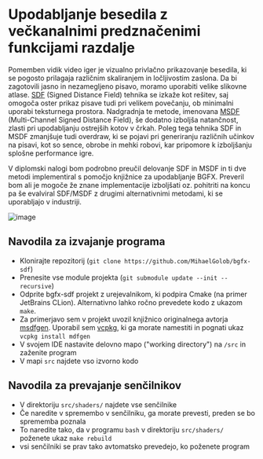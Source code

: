# Upodabljanje besedila z večkanalnimi predznačenimi funkcijami razdalje

Pomemben vidik video iger je vizualno privlačno prikazovanje besedila, ki se pogosto prilagaja različnim skaliranjem in ločljivostim zaslona. Da bi zagotovili jasno in nezamegljeno pisavo, moramo uporabiti velike slikovne atlase. [SDF](https://steamcdn-a.akamaihd.net/apps/valve/2007/SIGGRAPH2007_AlphaTestedMagnification.pdf) (Signed Distance Field) tehnika se izkaže kot rešitev, saj omogoča oster prikaz pisave tudi pri velikem povečanju, ob minimalni uporabi teksturnega prostora. Nadgradnja te metode, imenovana [MSDF](https://github.com/Chlumsky/msdfgen?tab=MIT-1-ov-file) (Multi-Channel Signed Distance Field), še dodatno izboljša natančnost, zlasti pri upodabljanju ostrejših kotov v črkah. Poleg tega tehnika SDF in MSDF zmanjšuje tudi overdraw, ki se pojavi pri generiranju različnih učinkov na pisavi, kot so sence, obrobe in mehki robovi, kar pripomore k izboljšanju splošne performance igre.

V diplomski nalogi bom podrobno preučil delovanje SDF in MSDF in ti dve metodi implementiral s pomočjo knjižnice za upodabljanje BGFX. Preveril bom ali je mogoče že znane implementacije izboljšati oz. pohitriti na koncu pa še evalviral SDF/MSDF z drugimi alternativnimi metodami, ki se uporabljajo v industriji.

![image](https://github.com/MihaelGolob/bgfx-sdf/assets/48100773/a13c8c66-32ef-4d40-99ea-fefc4b6ab70c)

## Navodila za izvajanje programa

- Klonirajte repozitorij (`git clone https://github.com/MihaelGolob/bgfx-sdf`)
- Prenesite vse module projekta (`git submodule update --init --recursive`)
- Odprite bgfx-sdf projekt z urejevalnikom, ki podpira Cmake (na primer JetBrains CLion). Alternativno lahko ročno prevedete kodo z ukazom `make`.
- Za primerjavo sem v projekt uvozil knjižnico originalnega avtorja [msdfgen](https://github.com/Chlumsky/msdfgen). Uporabil sem [vcpkg](https://vcpkg.io/en/), ki ga morate namestiti in pognati ukaz `vcpkg install mdfgen` 
- V svojem IDE nastavite delovno mapo ("working directory") na `/src` in zaženite program
- V mapi `src` najdete vso izvorno kodo

## Navodila za prevajanje senčilnikov

- V direktoriju `src/shaders/` najdete vse senčilnike
- Če naredite v spremembo v senčilniku, ga morate prevesti, preden se bo sprememba poznala
- To naredite tako, da v programu `bash` v direktoriju `src/shaders/` poženete ukaz `make rebuild`
- vsi senčilniki se prav tako avtomatsko prevedejo, ko poženete program
